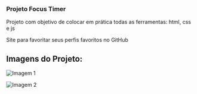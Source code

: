 ### Projeto Focus Timer

Projeto com objetivo de colocar em prática todas as ferramentas: html, css e js

Site para favoritar seus perfis favoritos no GitHub


## Imagens do Projeto:


![Imagem 1](https://i.imgur.com/5E6QVFT.png)

![Imagem 2](https://i.imgur.com/oS19fT5.png)

